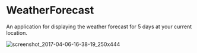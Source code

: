 # WeatherForecast
An application for displaying the weather forecast for 5 days at your current location.

![screenshot_2017-04-06-16-38-19_250x444](https://cloud.githubusercontent.com/assets/21020674/24757428/eb033460-1ae7-11e7-962c-8a9d96ac483f.png)
